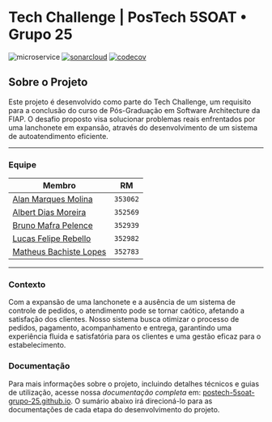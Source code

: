 # Tech Challenge | PosTech 5SOAT • Grupo 25

![microservice](https://img.shields.io/badge/pagamento-blue?label=microsservi%C3%A7o&labelColor=%23505050&color=%23d63865) 
[![sonarcloud](https://sonarcloud.io/api/project_badges/measure?project=postech-5soat-grupo-25_tech-challenge-pagamento&metric=alert_status)](https://sonarcloud.io/summary/new_code?id=postech-5soat-grupo-25_tech-challenge-pagamento) [![codecov](https://codecov.io/gh/postech-5soat-grupo-25/tech-challenge-usuario-cliente/graph/badge.svg?token=VQF5TUQ2VB)](https://codecov.io/gh/postech-5soat-grupo-25/tech-challenge-usuario-cliente)

## Sobre o Projeto

Este projeto é desenvolvido como parte do Tech Challenge, um requisito para a conclusão do curso de Pós-Graduação em Software Architecture da FIAP. O desafio proposto visa solucionar problemas reais enfrentados por uma lanchonete em expansão, através do desenvolvimento de um sistema de autoatendimento eficiente.

---

### Equipe

| Membro                                                                        | RM       |
|-------------------------------------------------------------------------------|----------|
| [Alan Marques Molina](https://www.linkedin.com/in/alanmmolina/)               | `353062` |
| [Albert Dias Moreira](https://www.linkedin.com/in/albert-moreira-62b9272b/)   | `352569` |
| [Bruno Mafra Pelence](https://www.linkedin.com/in/bruno-mafra-pelence/)       | `352939` |
| [Lucas Felipe Rebello](https://www.linkedin.com/in/lucas-rebello-b01849112/)  | `352982` |
| [Matheus Bachiste Lopes](https://www.linkedin.com/in/matheus-bachiste-lopes/) | `352783` |

---

### Contexto

Com a expansão de uma lanchonete e a ausência de um sistema de controle de pedidos, o atendimento pode se tornar caótico, afetando a satisfação dos clientes. Nosso sistema busca otimizar o processo de pedidos, pagamento, acompanhamento e entrega, garantindo uma experiência fluida e satisfatória para os clientes e uma gestão eficaz para o estabelecimento.

### Documentação

Para mais informações sobre o projeto, incluindo detalhes técnicos e guias de utilização, acesse nossa *documentação completa* em: [postech-5soat-grupo-25.github.io](https://postech-5soat-grupo-25.github.io/). O sumário abaixo irá direcioná-lo para as documentações de cada etapa do desenvolvimento do projeto.